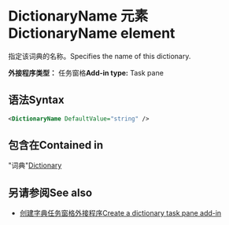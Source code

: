 # <a name="dictionaryname-element"></a><span data-ttu-id="8ca1b-101">DictionaryName 元素</span><span class="sxs-lookup"><span data-stu-id="8ca1b-101">DictionaryName element</span></span>

<span data-ttu-id="8ca1b-102">指定该词典的名称。</span><span class="sxs-lookup"><span data-stu-id="8ca1b-102">Specifies the name of this dictionary.</span></span>

<span data-ttu-id="8ca1b-103">**外接程序类型：** 任务窗格</span><span class="sxs-lookup"><span data-stu-id="8ca1b-103">**Add-in type:** Task pane</span></span>

## <a name="syntax"></a><span data-ttu-id="8ca1b-104">语法</span><span class="sxs-lookup"><span data-stu-id="8ca1b-104">Syntax</span></span>

```XML
<DictionaryName DefaultValue="string" />
```

## <a name="contained-in"></a><span data-ttu-id="8ca1b-105">包含在</span><span class="sxs-lookup"><span data-stu-id="8ca1b-105">Contained in</span></span>

<span data-ttu-id="8ca1b-106">"词典"</span><span class="sxs-lookup"><span data-stu-id="8ca1b-106">[Dictionary](dictionary.md)</span></span>

## <a name="see-also"></a><span data-ttu-id="8ca1b-107">另请参阅</span><span class="sxs-lookup"><span data-stu-id="8ca1b-107">See also</span></span>

- [<span data-ttu-id="8ca1b-108">创建字典任务窗格外接程序</span><span class="sxs-lookup"><span data-stu-id="8ca1b-108">Create a dictionary task pane add-in</span></span>](https://docs.microsoft.com/office/dev/add-ins/word/dictionary-task-pane-add-ins)
    
